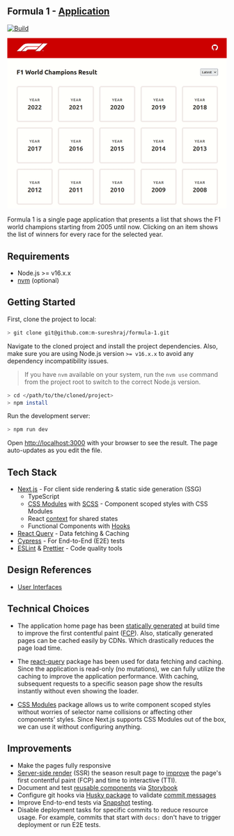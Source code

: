 ## Formula 1 - [Application](https://formula-1-eta.vercel.app/)

[![Build](https://github.com/m-sureshraj/formula-1/actions/workflows/main.yml/badge.svg)](https://github.com/m-sureshraj/formula-1/actions?query=branch:main)

![formula 1 webpage in action](./docs/formula-1.gif)

Formula 1 is a single page application that presents a list that shows
the F1 world champions starting from 2005 until now. Clicking on an item
shows the list of winners for every race for the selected year.

## Requirements

* Node.js >= v16.x.x
* [nvm](https://github.com/nvm-sh/nvm) (optional)

## Getting Started

First, clone the project to local:

```bash
> git clone git@github.com:m-sureshraj/formula-1.git
```

Navigate to the cloned project and install the project dependencies. Also, make sure you are using Node.js version `>= v16.x.x` to avoid
any dependency incompatibility issues.

> If you have `nvm` available on your system, run the `nvm use` command from the project root to switch to the correct Node.js version.

```bash
> cd </path/to/the/cloned/project>
> npm install
```

Run the development server:

```bash
> npm run dev
```

Open [http://localhost:3000](http://localhost:3000) with your browser to see the result. The page auto-updates as you edit the file.

## Tech Stack

* [Next.js](https://nextjs.org/) - For client side rendering & static side generation (SSG)
  * TypeScript
  * [CSS Modules](https://github.com/css-modules/css-modules) with [SCSS](https://sass-lang.com/) - Component scoped styles with CSS Modules
  * React [context](https://reactjs.org/docs/context.html) for shared states
  * Functional Components with [Hooks](https://reactjs.org/docs/hooks-intro.html)
* [React Query](https://react-query.tanstack.com/) - Data fetching & Caching
* [Cypress](https://www.cypress.io/) - For End-to-End (E2E) tests
* [ESLint](https://eslint.org/) & [Prettier](https://prettier.io/) - Code quality tools

## Design References

* [User Interfaces](https://www.figma.com/file/tZQT1zjdqSl4xlBYX4Slnm/formula-1?node-id=0%3A1)

## Technical Choices

* The application home page has been [statically generated](https://nextjs.org/docs/basic-features/pages#static-generation-with-data) at build time to improve the first contentful paint ([FCP](https://web.dev/first-contentful-paint/)).
Also, statically generated pages can be cached easily by CDNs. Which drastically reduces the page load time.

* The [react-query](https://react-query.tanstack.com/) package has been used for data fetching and caching.
Since the application is read-only (no mutations), we can fully utilize the
caching to improve the application performance. With caching, subsequent requests to a specific season page show the
results instantly without even showing the loader.

* [CSS Modules](https://github.com/css-modules/css-modules) package allows us to write component scoped styles without worries of selector name collisions or affecting other components’ styles.
Since Next.js supports CSS Modules out of the box, we can use it without configuring anything.

## Improvements

* Make the pages fully responsive
* [Server-side render](https://nextjs.org/docs/basic-features/pages#server-side-rendering) (SSR) the season result page to [improve](https://www.patterns.dev/posts/server-side-rendering/)
  the page's first contentful paint (FCP) and time to interactive (TTI).
* Document and test [reusable components](./components/ui) via [Storybook](https://storybook.js.org/)
* Configure git hooks via [Husky package](https://github.com/typicode/husky) to validate [commit messages](https://github.com/conventional-changelog/commitlint)
* Improve End-to-end tests via [Snapshot](https://www.cypress.io/blog/2018/01/16/end-to-end-snapshot-testing/) testing.
* Disable deployment tasks for specific commits to reduce resource usage. For example, commits that start with `docs:` don't have to trigger deployment or run E2E tests.
